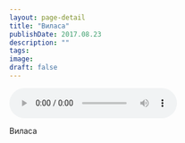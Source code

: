 ```yaml
---
layout: page-detail
title: "Виласа"
publishDate: 2017.08.23
description: ""
tags:
image:
draft: false
---
```


<audio title="2017.08.23 - Виласа.mp3" src="https://filer-api.advayta.org/v1.0/public/files/75447" controls=""></audio>

 Виласа 

  
